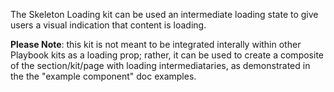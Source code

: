 The Skeleton Loading kit can be used an intermediate loading state to give users a visual indication that content is loading. 

**Please Note**: this kit is not meant to be integrated interally within other Playbook kits as a loading prop; rather, it can be used to create a composite of the section/kit/page with loading intermediataries, as demonstrated in the the "example component" doc examples.